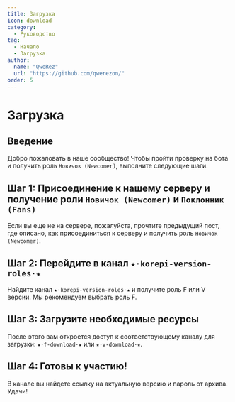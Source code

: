 ```yaml
---
title: Загрузка
icon: download
category:
  - Руководство
tag:
  - Начало
  - Загрузка
author: 
  name: "QweRez"
  url: "https://github.com/qwerezon/"
order: 5
---
```


# Загрузка

## Введение

Добро пожаловать в наше сообщество! Чтобы пройти проверку на бота и получить роль `Новичок (Newcomer)`, выполните следующие шаги.

## Шаг 1: Присоединение к нашему серверу и получение роли `Новичок (Newcomer)` и `Поклонник (Fans)`

Если вы еще не на сервере, пожалуйста, прочтите предыдущий пост, где описано, как присоединиться к серверу и получить роль `Новичок (Newcomer)`.

## Шаг 2: Перейдите в канал `★⋅korepi-version-roles⋅★`

Найдите канал `★⋅korepi-version-roles⋅★` и получите роль F или V версии. Мы рекомендуем выбрать роль F.

## Шаг 3: Загрузите необходимые ресурсы

После этого вам откроется доступ к соответствующему каналу для загрузки: `★⋅f-download⋅★` или `★⋅v-download⋅★`.

## Шаг 4: Готовы к участию!

В канале вы найдете ссылку на актуальную версию и пароль от архива. Удачи!
